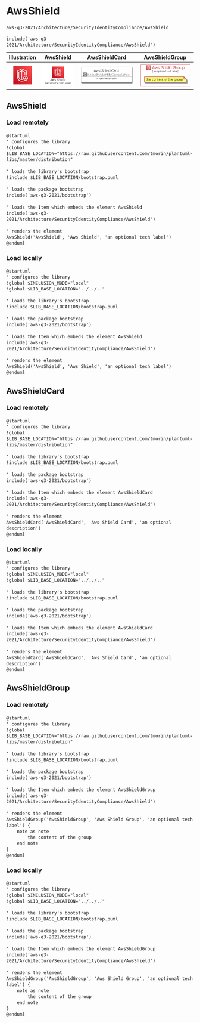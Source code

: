 # AwsShield


```text
aws-q3-2021/Architecture/SecurityIdentityCompliance/AwsShield
```

```text
include('aws-q3-2021/Architecture/SecurityIdentityCompliance/AwsShield')
```



| Illustration | AwsShield | AwsShieldCard | AwsShieldGroup |
| :---: | :---: | :---: | :---: |
| ![illustration for Illustration](../../../aws-q3-2021/Architecture/SecurityIdentityCompliance/AwsShield.png) | ![illustration for AwsShield](../../../aws-q3-2021/Architecture/SecurityIdentityCompliance/AwsShield.Local.png) | ![illustration for AwsShieldCard](../../../aws-q3-2021/Architecture/SecurityIdentityCompliance/AwsShieldCard.Local.png) | ![illustration for AwsShieldGroup](../../../aws-q3-2021/Architecture/SecurityIdentityCompliance/AwsShieldGroup.Local.png) |




## AwsShield

### Load remotely
```plantuml
@startuml
' configures the library
!global $LIB_BASE_LOCATION="https://raw.githubusercontent.com/tmorin/plantuml-libs/master/distribution"

' loads the library's bootstrap
!include $LIB_BASE_LOCATION/bootstrap.puml

' loads the package bootstrap
include('aws-q3-2021/bootstrap')

' loads the Item which embeds the element AwsShield
include('aws-q3-2021/Architecture/SecurityIdentityCompliance/AwsShield')

' renders the element
AwsShield('AwsShield', 'Aws Shield', 'an optional tech label')
@enduml
```

### Load locally
```plantuml
@startuml
' configures the library
!global $INCLUSION_MODE="local"
!global $LIB_BASE_LOCATION="../../.."

' loads the library's bootstrap
!include $LIB_BASE_LOCATION/bootstrap.puml

' loads the package bootstrap
include('aws-q3-2021/bootstrap')

' loads the Item which embeds the element AwsShield
include('aws-q3-2021/Architecture/SecurityIdentityCompliance/AwsShield')

' renders the element
AwsShield('AwsShield', 'Aws Shield', 'an optional tech label')
@enduml
```

## AwsShieldCard

### Load remotely
```plantuml
@startuml
' configures the library
!global $LIB_BASE_LOCATION="https://raw.githubusercontent.com/tmorin/plantuml-libs/master/distribution"

' loads the library's bootstrap
!include $LIB_BASE_LOCATION/bootstrap.puml

' loads the package bootstrap
include('aws-q3-2021/bootstrap')

' loads the Item which embeds the element AwsShieldCard
include('aws-q3-2021/Architecture/SecurityIdentityCompliance/AwsShield')

' renders the element
AwsShieldCard('AwsShieldCard', 'Aws Shield Card', 'an optional description')
@enduml
```

### Load locally
```plantuml
@startuml
' configures the library
!global $INCLUSION_MODE="local"
!global $LIB_BASE_LOCATION="../../.."

' loads the library's bootstrap
!include $LIB_BASE_LOCATION/bootstrap.puml

' loads the package bootstrap
include('aws-q3-2021/bootstrap')

' loads the Item which embeds the element AwsShieldCard
include('aws-q3-2021/Architecture/SecurityIdentityCompliance/AwsShield')

' renders the element
AwsShieldCard('AwsShieldCard', 'Aws Shield Card', 'an optional description')
@enduml
```

## AwsShieldGroup

### Load remotely
```plantuml
@startuml
' configures the library
!global $LIB_BASE_LOCATION="https://raw.githubusercontent.com/tmorin/plantuml-libs/master/distribution"

' loads the library's bootstrap
!include $LIB_BASE_LOCATION/bootstrap.puml

' loads the package bootstrap
include('aws-q3-2021/bootstrap')

' loads the Item which embeds the element AwsShieldGroup
include('aws-q3-2021/Architecture/SecurityIdentityCompliance/AwsShield')

' renders the element
AwsShieldGroup('AwsShieldGroup', 'Aws Shield Group', 'an optional tech label') {
    note as note
        the content of the group
    end note
}
@enduml
```

### Load locally
```plantuml
@startuml
' configures the library
!global $INCLUSION_MODE="local"
!global $LIB_BASE_LOCATION="../../.."

' loads the library's bootstrap
!include $LIB_BASE_LOCATION/bootstrap.puml

' loads the package bootstrap
include('aws-q3-2021/bootstrap')

' loads the Item which embeds the element AwsShieldGroup
include('aws-q3-2021/Architecture/SecurityIdentityCompliance/AwsShield')

' renders the element
AwsShieldGroup('AwsShieldGroup', 'Aws Shield Group', 'an optional tech label') {
    note as note
        the content of the group
    end note
}
@enduml
```

